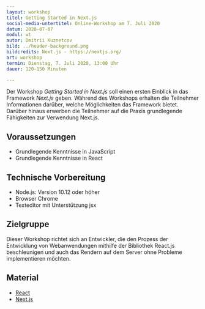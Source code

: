 ```yaml
---
layout: workshop
titel: Getting Started in Next.js
social-media-untertitel: Online-Workshop am 7. Juli 2020
datum: 2020-07-07
modul: wt
autor: Dmitrii Kuznetcov
bild: ../header-background.png
bildcredits: Next.js - https://nextjs.org/
art: workshop
termin: Dienstag, 7. Juli 2020, 13:00 Uhr
dauer: 120-150 Minuten

---
```


Der Workshop _Getting Started in Next.js_ soll einen ersten Einblick in das Framework _Next.js_ geben. Während des Workshops erhalten die Teilnehmer Informationen darüber, welche Möglichkeiten das Framework bietet. Darüber hinaus erwerben die Teilnehmer
auf die Praxis grundlegende Fähigkeiten zur Verwendung Next.js.

## Voraussetzungen

- Grundlegende Kenntnisse in JavaScript
- Grundlegende Kenntnisse in React

## Technische Vorbereitung

- Node.js: Version 10.12 oder höher
- Browser Chrome
- Texteditor mit Unterstützung jsx

## Zielgruppe

Dieser Workshop richtet sich an Entwickler, die den Prozess der Entwicklung von Webanwendungen mithilfe der Bibliothek React.js beschleunigen und auch das Rendern auf dem Server ohne Probleme implementieren möchten.

## Material

- [React](https://reactjs.org/docs/getting-started.html)
- [Next.js](https://nextjs.org/learn/basics/create-nextjs-app?utm_source=next-site&utm_medium=homepage-cta&utm_campaign=next-website)
